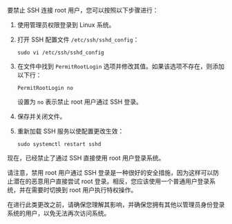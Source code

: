 要禁止 SSH 连接 root 用户，您可以按照以下步骤进行：

1. 使用管理员权限登录到 Linux 系统。

2. 打开 SSH 配置文件 `/etc/ssh/sshd_config`：
   ```
   sudo vi /etc/ssh/sshd_config
   ```

3. 在文件中找到 `PermitRootLogin` 选项并修改其值。如果该选项不存在，则添加以下行：
   ```
   PermitRootLogin no
   ```

   设置为 `no` 表示禁止 root 用户通过 SSH 登录。

4. 保存并关闭文件。

5. 重新加载 SSH 服务以使配置更改生效：
   ```
   sudo systemctl restart sshd
   ```

现在，已经禁止了通过 SSH 直接使用 root 用户登录系统。

请注意，禁用 root 用户通过 SSH 登录是一种很好的安全措施，因为这样可以防止潜在的恶意用户直接尝试 root 登录。相反，您应该使用一个普通用户登录系统，并在需要时切换到 root 用户执行特权操作。

在进行此类更改之前，请确保您理解其影响，并确保您拥有其他以管理员身份登录系统的用户，以免无法再次访问系统。